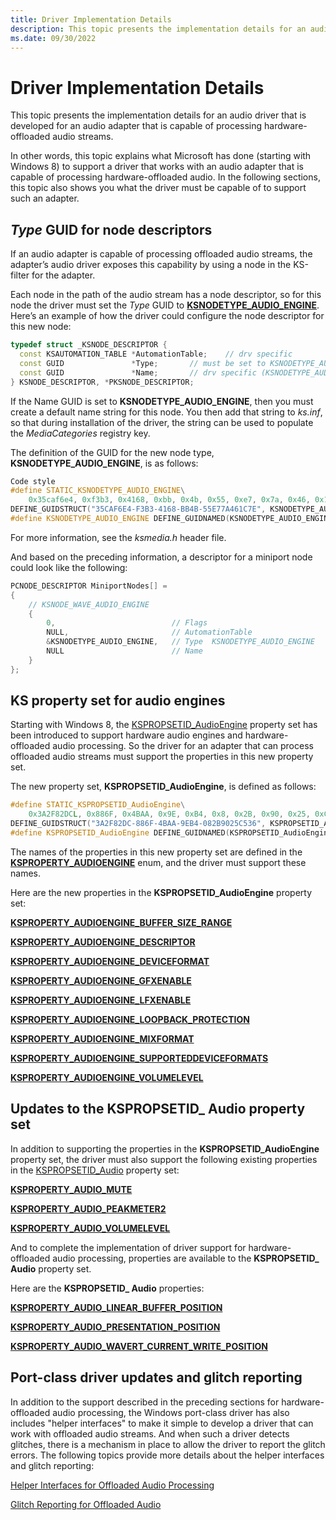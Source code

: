 ```yaml
---
title: Driver Implementation Details
description: This topic presents the implementation details for an audio driver that is developed for an audio adapter that is capable of processing hardware-offloaded audio streams.
ms.date: 09/30/2022
---
```


# Driver Implementation Details


This topic presents the implementation details for an audio driver that is developed for an audio adapter that is capable of processing hardware-offloaded audio streams.

In other words, this topic explains what Microsoft has done (starting with Windows 8) to support a driver that works with an audio adapter that is capable of processing hardware-offloaded audio. In the following sections, this topic also shows you what the driver must be capable of to support such an adapter.

## <span id="A__new_Type_GUID_for_node_descriptors"></span><span id="a__new_type_guid_for_node_descriptors"></span><span id="A__NEW_TYPE_GUID_FOR_NODE_DESCRIPTORS"></span>*Type* GUID for node descriptors

If an audio adapter is capable of processing offloaded audio streams, the adapter’s audio driver exposes this capability by using a node in the KS-filter for the adapter.

Each node in the path of the audio stream has a node descriptor, so for this node the driver must set the *Type* GUID to [**KSNODETYPE\_AUDIO\_ENGINE**](./ksnodetype-audio-engine.md). Here’s an example of how the driver could configure the node descriptor for this new node:

```cpp
typedef struct _KSNODE_DESCRIPTOR {
  const KSAUTOMATION_TABLE *AutomationTable;    // drv specific
  const GUID               *Type;       // must be set to KSNODETYPE_AUDIO_ENGINE
  const GUID               *Name;       // drv specific (KSNODETYPE_AUDIO_ENGINE?)  
} KSNODE_DESCRIPTOR, *PKSNODE_DESCRIPTOR;
```

If the Name GUID is set to **KSNODETYPE\_AUDIO\_ENGINE**, then you must create a default name string for this node. You then add that string to *ks.inf*, so that during installation of the driver, the string can be used to populate the *MediaCategories* registry key.

The definition of the GUID for the new node type, **KSNODETYPE\_AUDIO\_ENGINE**, is as follows:

```cpp
Code style
#define STATIC_KSNODETYPE_AUDIO_ENGINE\
    0x35caf6e4, 0xf3b3, 0x4168, 0xbb, 0x4b, 0x55, 0xe7, 0x7a, 0x46, 0x1c, 0x7e
DEFINE_GUIDSTRUCT("35CAF6E4-F3B3-4168-BB4B-55E77A461C7E", KSNODETYPE_AUDIO_ENGINE);
#define KSNODETYPE_AUDIO_ENGINE DEFINE_GUIDNAMED(KSNODETYPE_AUDIO_ENGINE)
```

For more information, see the *ksmedia.h* header file.

And based on the preceding information, a descriptor for a miniport node could look like the following:

```cpp
PCNODE_DESCRIPTOR MiniportNodes[] =
{
    // KSNODE_WAVE_AUDIO_ENGINE
    {
        0,                          // Flags
        NULL,                       // AutomationTable
        &KSNODETYPE_AUDIO_ENGINE,   // Type  KSNODETYPE_AUDIO_ENGINE
        NULL                        // Name
    }
};
```

## <span id="A_new_KS_property_set_for_audio_engines"></span><span id="a_new_ks_property_set_for_audio_engines"></span><span id="A_NEW_KS_PROPERTY_SET_FOR_AUDIO_ENGINES"></span>KS property set for audio engines

Starting with Windows 8, the [KSPROPSETID\_AudioEngine](./kspropsetid-audioengine.md) property set has been introduced to support hardware audio engines and hardware-offloaded audio processing. So the driver for an adapter that can process offloaded audio streams must support the properties in this new property set.

The new property set, **KSPROPSETID\_AudioEngine**, is defined as follows:

```cpp
#define STATIC_KSPROPSETID_AudioEngine\
    0x3A2F82DCL, 0x886F, 0x4BAA, 0x9E, 0xB4, 0x8, 0x2B, 0x90, 0x25, 0xC5, 0x36
DEFINE_GUIDSTRUCT("3A2F82DC-886F-4BAA-9EB4-082B9025C536", KSPROPSETID_AudioEngine);
#define KSPROPSETID_AudioEngine DEFINE_GUIDNAMED(KSPROPSETID_AudioEngine)
```

The names of the properties in this new property set are defined in the [**KSPROPERTY\_AUDIOENGINE**](./ksproperty-audioengine.md) enum, and the driver must support these names.

Here are the new properties in the **KSPROPSETID\_AudioEngine** property set:

[**KSPROPERTY\_AUDIOENGINE\_BUFFER\_SIZE\_RANGE**](./ksproperty-audioengine-buffer-size-limits.md)

[**KSPROPERTY\_AUDIOENGINE\_DESCRIPTOR**](./ksproperty-audioengine-descriptor.md)

[**KSPROPERTY\_AUDIOENGINE\_DEVICEFORMAT**](./ksproperty-audioengine-deviceformat.md)

[**KSPROPERTY\_AUDIOENGINE\_GFXENABLE**](./ksproperty-audioengine-gfx-enable.md)

[**KSPROPERTY\_AUDIOENGINE\_LFXENABLE**](./ksproperty-audioengine-lfx-enable.md)

[**KSPROPERTY\_AUDIOENGINE\_LOOPBACK\_PROTECTION**](./ksproperty-audioengine-loopback-protection.md)

[**KSPROPERTY\_AUDIOENGINE\_MIXFORMAT**](./ksproperty-audioengine-mixformat.md)

[**KSPROPERTY\_AUDIOENGINE\_SUPPORTEDDEVICEFORMATS**](./ksproperty-audioengine-supporteddeviceformats.md)

[**KSPROPERTY\_AUDIOENGINE\_VOLUMELEVEL**](./ksproperty-audioengine-volumelevel.md)

## <span id="Updates_to_the_KSPROPSETID__Audio_property_set"></span><span id="updates_to_the_kspropsetid__audio_property_set"></span><span id="UPDATES_TO_THE_KSPROPSETID__AUDIO_PROPERTY_SET"></span>Updates to the KSPROPSETID\_ Audio property set


In addition to supporting the properties in the **KSPROPSETID\_AudioEngine** property set, the driver must also support the following existing properties in the [KSPROPSETID\_Audio](./kspropsetid-audio.md) property set:

[**KSPROPERTY\_AUDIO\_MUTE**](./ksproperty-audio-mute.md)

[**KSPROPERTY\_AUDIO\_PEAKMETER2**](./ksproperty-audio-peakmeter2.md)

[**KSPROPERTY\_AUDIO\_VOLUMELEVEL**](./ksproperty-audio-volumelevel.md)

And to complete the implementation of driver support for hardware-offloaded audio processing, properties are available to the **KSPROPSETID\_ Audio** property set.

Here are the **KSPROPSETID\_ Audio** properties:

[**KSPROPERTY\_AUDIO\_LINEAR\_BUFFER\_POSITION**](./ksproperty-audio-linear-buffer-position.md)

[**KSPROPERTY\_AUDIO\_PRESENTATION\_POSITION**](./ksproperty-audio-presentation-position.md)

[**KSPROPERTY\_AUDIO\_WAVERT\_CURRENT\_WRITE\_POSITION**](./ksproperty-audio-wavert-current-write-position.md)

## <span id="Port-class_driver_updates_and_glitch_reporting"></span><span id="port-class_driver_updates_and_glitch_reporting"></span><span id="PORT-CLASS_DRIVER_UPDATES_AND_GLITCH_REPORTING"></span>Port-class driver updates and glitch reporting


In addition to the support described in the preceding sections for hardware-offloaded audio processing, the Windows port-class driver has also includes  "helper interfaces" to make it simple to develop a driver that can work with offloaded audio streams. And when such a driver detects glitches, there is a mechanism in place to allow the driver to report the glitch errors. The following topics provide more details about the helper interfaces and glitch reporting:

[Helper Interfaces for Offloaded Audio Processing](helper-interfaces-for-offloaded-audio-processing.md)

[Glitch Reporting for Offloaded Audio](glitch-reporting-for-offloaded-audio.md)

 

